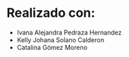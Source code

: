 # Realizado con:
 * Ivana Alejandra Pedraza Hernandez
 * Kelly Johana Solano Calderon
* Catalina Gómez Moreno
